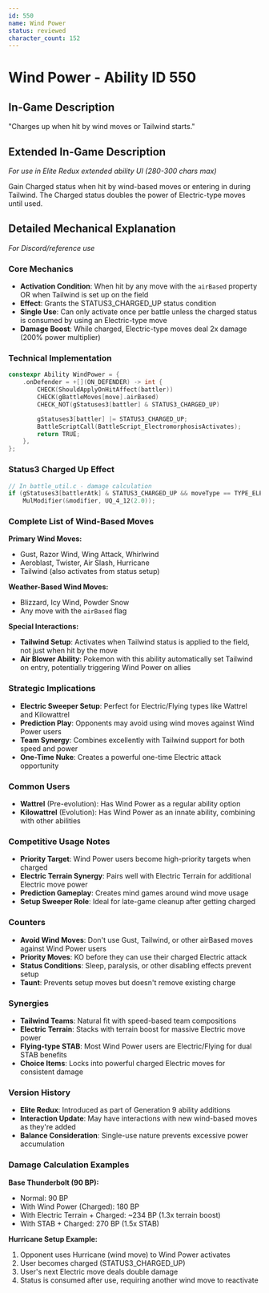 ```yaml
---
id: 550
name: Wind Power
status: reviewed
character_count: 152
---
```


# Wind Power - Ability ID 550

## In-Game Description
"Charges up when hit by wind moves or Tailwind starts."

## Extended In-Game Description
*For use in Elite Redux extended ability UI (280-300 chars max)*

Gain Charged status when hit by wind-based moves or entering in during Tailwind. The Charged status doubles the power of Electric-type moves until used.

## Detailed Mechanical Explanation
*For Discord/reference use*

### Core Mechanics
- **Activation Condition**: When hit by any move with the `airBased` property OR when Tailwind is set up on the field
- **Effect**: Grants the STATUS3_CHARGED_UP status condition
- **Single Use**: Can only activate once per battle unless the charged status is consumed by using an Electric-type move
- **Damage Boost**: While charged, Electric-type moves deal 2x damage (200% power multiplier)

### Technical Implementation
```c
constexpr Ability WindPower = {
    .onDefender = +[](ON_DEFENDER) -> int {
        CHECK(ShouldApplyOnHitAffect(battler))
        CHECK(gBattleMoves[move].airBased)
        CHECK_NOT(gStatuses3[battler] & STATUS3_CHARGED_UP)

        gStatuses3[battler] |= STATUS3_CHARGED_UP;
        BattleScriptCall(BattleScript_ElectromorphosisActivates);
        return TRUE;
    },
};
```

### Status3 Charged Up Effect
```c
// In battle_util.c - damage calculation
if (gStatuses3[battlerAtk] & STATUS3_CHARGED_UP && moveType == TYPE_ELECTRIC) 
    MulModifier(&modifier, UQ_4_12(2.0));
```

### Complete List of Wind-Based Moves
**Primary Wind Moves:**
- Gust, Razor Wind, Wing Attack, Whirlwind
- Aeroblast, Twister, Air Slash, Hurricane
- Tailwind (also activates from status setup)

**Weather-Based Wind Moves:**
- Blizzard, Icy Wind, Powder Snow
- Any move with the `airBased` flag

**Special Interactions:**
- **Tailwind Setup**: Activates when Tailwind status is applied to the field, not just when hit by the move
- **Air Blower Ability**: Pokemon with this ability automatically set Tailwind on entry, potentially triggering Wind Power on allies

### Strategic Implications
- **Electric Sweeper Setup**: Perfect for Electric/Flying types like Wattrel and Kilowattrel
- **Prediction Play**: Opponents may avoid using wind moves against Wind Power users
- **Team Synergy**: Combines excellently with Tailwind support for both speed and power
- **One-Time Nuke**: Creates a powerful one-time Electric attack opportunity

### Common Users
- **Wattrel** (Pre-evolution): Has Wind Power as a regular ability option
- **Kilowattrel** (Evolution): Has Wind Power as an innate ability, combining with other abilities

### Competitive Usage Notes
- **Priority Target**: Wind Power users become high-priority targets when charged
- **Electric Terrain Synergy**: Pairs well with Electric Terrain for additional Electric move power
- **Prediction Gameplay**: Creates mind games around wind move usage
- **Setup Sweeper Role**: Ideal for late-game cleanup after getting charged

### Counters
- **Avoid Wind Moves**: Don't use Gust, Tailwind, or other airBased moves against Wind Power users
- **Priority Moves**: KO before they can use their charged Electric attack
- **Status Conditions**: Sleep, paralysis, or other disabling effects prevent setup
- **Taunt**: Prevents setup moves but doesn't remove existing charge

### Synergies
- **Tailwind Teams**: Natural fit with speed-based team compositions
- **Electric Terrain**: Stacks with terrain boost for massive Electric move power
- **Flying-type STAB**: Most Wind Power users are Electric/Flying for dual STAB benefits
- **Choice Items**: Locks into powerful charged Electric moves for consistent damage

### Version History
- **Elite Redux**: Introduced as part of Generation 9 ability additions
- **Interaction Update**: May have interactions with new wind-based moves as they're added
- **Balance Consideration**: Single-use nature prevents excessive power accumulation

### Damage Calculation Examples
**Base Thunderbolt (90 BP):**
- Normal: 90 BP
- With Wind Power (Charged): 180 BP
- With Electric Terrain + Charged: ~234 BP (1.3x terrain boost)
- With STAB + Charged: 270 BP (1.5x STAB)

**Hurricane Setup Example:**
1. Opponent uses Hurricane (wind move) to Wind Power activates
2. User becomes charged (STATUS3_CHARGED_UP)
3. User's next Electric move deals double damage
4. Status is consumed after use, requiring another wind move to reactivate
